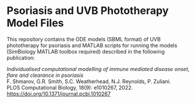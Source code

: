 # Psoriasis and UVB Phototherapy Model Files

This repository contains the ODE models (SBML format) of UVB phototherapy for psoriasis and MATLAB scripts for running the models (SimBiology MATLAB toolbox required) described in the following publication:

<i>Individualised computational modelling of immune mediated disease onset, flare and clearance in psoriasis</i><br>
F. Shmarov, G.R. Smith, S.C. Weatherhead, N.J. Reynolds, P. Zuliani.<br>
PLOS Computational Biology, 18(9): e1010267, 2022.<br>
https://doi.org/10.1371/journal.pcbi.1010267 
